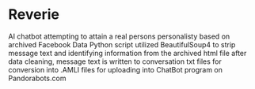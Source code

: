# Reverie
AI chatbot attempting to attain a real persons personalisty based on archived Facebook Data
Python script utilized BeautifulSoup4 to strip message text and identifying information from the archived html file
after data cleaning, message text is written to conversation txt files for conversion into .AMLI files for 
uploading into ChatBot program on Pandorabots.com
